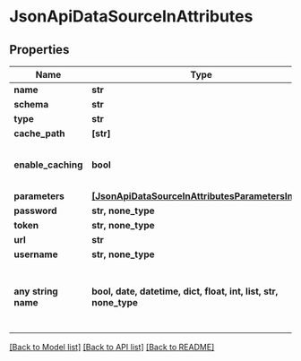 # JsonApiDataSourceInAttributes


## Properties
Name | Type | Description | Notes
------------ | ------------- | ------------- | -------------
**name** | **str** |  | 
**schema** | **str** |  | 
**type** | **str** |  | 
**cache_path** | **[str]** |  | [optional] 
**enable_caching** | **bool** | Enable caching of intermediate results. | [optional] 
**parameters** | [**[JsonApiDataSourceInAttributesParametersInner]**](JsonApiDataSourceInAttributesParametersInner.md) |  | [optional] 
**password** | **str, none_type** |  | [optional] 
**token** | **str, none_type** |  | [optional] 
**url** | **str** |  | [optional] 
**username** | **str, none_type** |  | [optional] 
**any string name** | **bool, date, datetime, dict, float, int, list, str, none_type** | any string name can be used but the value must be the correct type | [optional]

[[Back to Model list]](../README.md#documentation-for-models) [[Back to API list]](../README.md#documentation-for-api-endpoints) [[Back to README]](../README.md)


